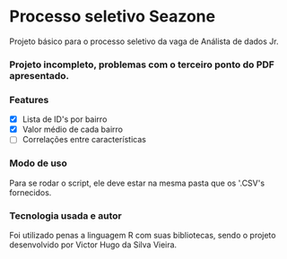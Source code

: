 # Processo seletivo Seazone
Projeto básico para o processo seletivo da vaga de Análista de dados Jr.

### Projeto incompleto, problemas com o terceiro ponto do PDF apresentado.

### Features
- [x] Lista de ID's por bairro
- [x] Valor médio de cada bairro
- [ ] Correlações entre características

### Modo de uso
Para se rodar o script, ele deve estar na mesma pasta que os '.CSV's fornecidos.

### Tecnologia usada e autor
Foi utilizado penas a linguagem R com suas bibliotecas, sendo o projeto desenvolvido por Victor Hugo da Silva Vieira.

